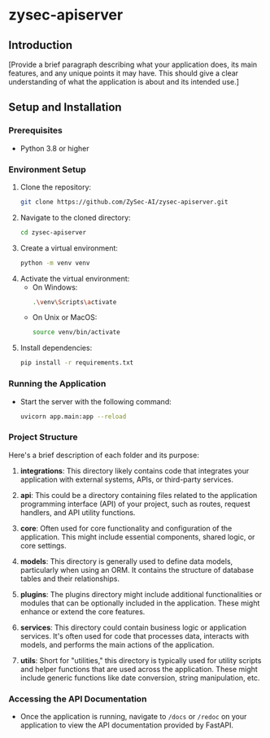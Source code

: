 # zysec-apiserver

## Introduction

[Provide a brief paragraph describing what your application does, its main features, and any unique points it may have. This should give a clear understanding of what the application is about and its intended use.]

## Setup and Installation

### Prerequisites

- Python 3.8 or higher

### Environment Setup

1. Clone the repository:
   ```bash
   git clone https://github.com/ZySec-AI/zysec-apiserver.git
   ```
2. Navigate to the cloned directory:
   ```bash
   cd zysec-apiserver
   ```
3. Create a virtual environment:
   ```bash
   python -m venv venv
   ```
4. Activate the virtual environment:
   - On Windows:
     ```bash
     .\venv\Scripts\activate
     ```
   - On Unix or MacOS:
     ```bash
     source venv/bin/activate
     ```
5. Install dependencies:
   ```bash
   pip install -r requirements.txt
   ```

### Running the Application

- Start the server with the following command:
  ```bash
  uvicorn app.main:app --reload
  ```

### Project Structure 

Here's a brief description of each folder and its purpose:

1. **integrations**: This directory likely contains code that integrates your application with external systems, APIs, or third-party services.

2. **api**: This could be a directory containing files related to the application programming interface (API) of your project, such as routes, request handlers, and API utility functions.

3. **core**: Often used for core functionality and configuration of the application. This might include essential components, shared logic, or core settings.

4. **models**: This directory is generally used to define data models, particularly when using an ORM. It contains the structure of database tables and their relationships.

5. **plugins**: The plugins directory might include additional functionalities or modules that can be optionally included in the application. These might enhance or extend the core features.

6. **services**: This directory could contain business logic or application services. It's often used for code that processes data, interacts with models, and performs the main actions of the application.

7. **utils**: Short for "utilities," this directory is typically used for utility scripts and helper functions that are used across the application. These might include generic functions like date conversion, string manipulation, etc.

### Accessing the API Documentation

- Once the application is running, navigate to `/docs` or `/redoc` on your application to view the API documentation provided by FastAPI.